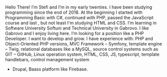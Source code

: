 Hello There!
I’m Stefi and I’m in my early twenties. I have been studying programming since the end of 2018. At the beginning I 
started with Programming Basic with C#, continued with PHP, passed the JavaScript course and last , but not least I'm studying
HTML and CSS. I’m learning in Software University Softuni and Technical University in Gabrovo. I like Gabrovo and I enjoy living here.
I’m looking for a position like a PHP Developer. I want to develop and grow. I have experience with:
PHP and Object-Oriented PHP versions, MVC Framework – Symfony, template engine – Twig, relational databases like a MySQL, source control 
systems such as GIT – GitHub, Linux operation system, HTML, CSS, JS, typescript, template handlebars, control management system
- Drupal, Baass platform like Firebase.